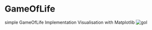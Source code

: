 # GameOfLife
simple GameOfLife Implementation
Visualisation with Matplotlib
![gol](https://user-images.githubusercontent.com/29587190/141703528-34898a12-32a2-4dc7-809d-46f049b32e3b.gif)


